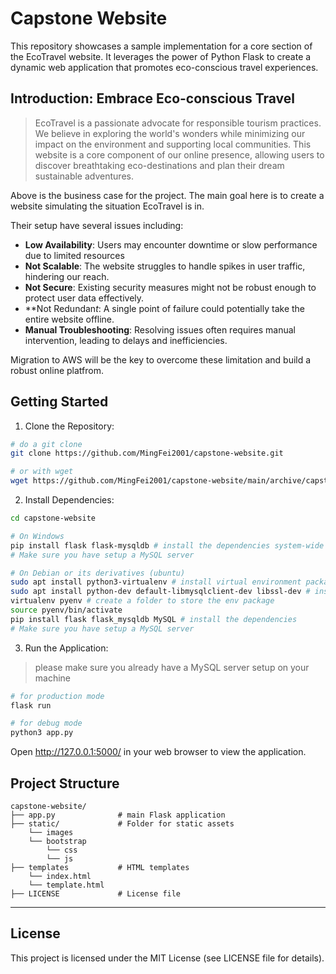 # Capstone Website
This repository showcases a sample implementation for a core section of the EcoTravel website. It leverages the power of Python Flask to create a dynamic web application that promotes eco-conscious travel experiences.

## Introduction: Embrace Eco-conscious Travel
> EcoTravel is a passionate advocate for responsible tourism practices. We believe in exploring the world's wonders while minimizing our impact on the environment and supporting local communities. This website is a core component of our online presence, allowing users to discover breathtaking eco-destinations and plan their dream sustainable adventures.

Above is the business case for the project. The main goal here is to create a website simulating the situation EcoTravel is in.

Their setup have several issues including:
- **Low Availability**: Users may encounter downtime or slow performance due to limited resources
- **Not Scalable**: The website struggles to handle spikes in user traffic, hindering our reach.
- **Not Secure**: Existing security measures might not be robust enough to protect user data effectively.
- **Not Redundan*t*: A single point of failure could potentially take the entire website offline.
- **Manual Troubleshooting**: Resolving issues often requires manual intervention, leading to delays and inefficiencies.

Migration to AWS will be the key to overcome these limitation and build a robust online platfrom.

## Getting Started

1. Clone the Repository:
```bash
# do a git clone
git clone https://github.com/MingFei2001/capstone-website.git

# or with wget
wget https://github.com/MingFei2001/capstone-website/main/archive/capstone-website.zip
```

2. Install Dependencies:
```bash
cd capstone-website

# On Windows
pip install flask flask-mysqldb # install the dependencies system-wide
# Make sure you have setup a MySQL server

# On Debian or its derivatives (ubuntu)
sudo apt install python3-virtualenv # install virtual environment package
sudo apt install python-dev default-libmysqlclient-dev libssl-dev # install build dependencies
virtualenv pyenv # create a folder to store the env package
source pyenv/bin/activate
pip install flask flask_mysqldb MySQL # install the dependencies
# Make sure you have setup a MySQL server
```

3. Run the Application:
> please make sure you already have a MySQL server setup on your machine

```bash
# for production mode
flask run

# for debug mode
python3 app.py
```

Open http://127.0.0.1:5000/ in your web browser to view the application.

## Project Structure

```
capstone-website/
├── app.py              # main Flask application
├── static/             # Folder for static assets
    └── images
    └── bootstrap
        └── css
        └── js
├── templates           # HTML templates
    └── index.html
    └── template.html
├── LICENSE             # License file
```

---

## License
This project is licensed under the MIT License (see LICENSE file for details).
